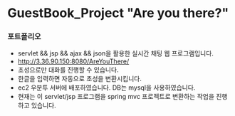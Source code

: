 # GuestBook_Project "Are you there?"
### 포트폴리오
- servlet && jsp && ajax && json을 활용한 실시간 채팅 웹 프로그램입니다.
- http://3.36.90.150:8080/AreYouThere/
- 초성으로만 대화를 진행할 수 있습니다.
- 한글을 입력하면 자동으로 초성을 변환시킵니다.
- ec2 우분투 서버에 배포하였습니다. DB는 mysql을 사용하였습니다.
- 현재는 이 servlet/jsp 프로그램을 spring mvc 프로젝트로 변환하는 작업을 진행하고 있습니다.
